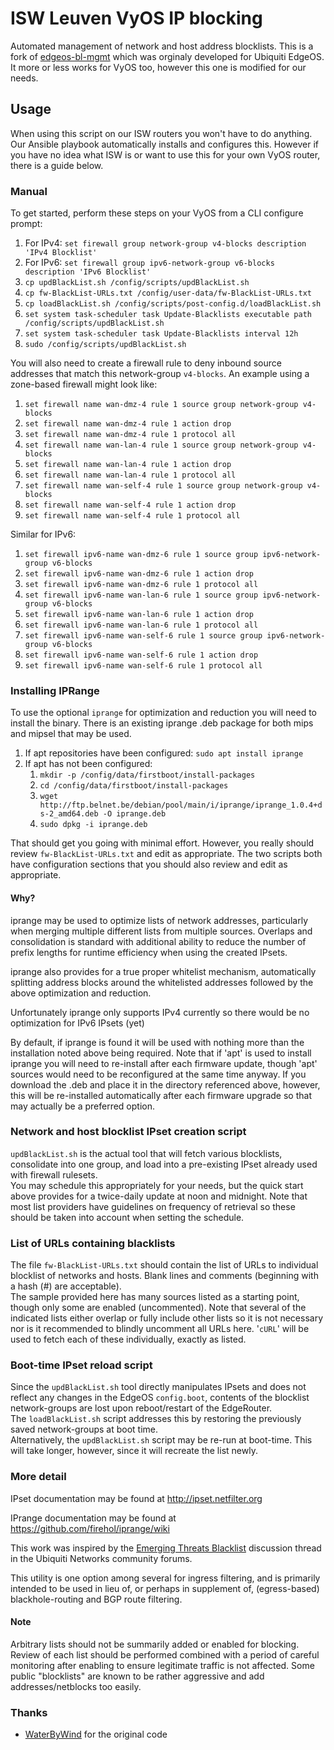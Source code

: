 # ISW Leuven VyOS IP blocking

Automated management of network and host address blocklists. This is a fork of [edgeos-bl-mgmt](https://github.com/WaterByWind/edgeos-bl-mgmt) which was orginaly developed for Ubiquiti EdgeOS. It more or less works for VyOS too, however this one is modified for our needs.

## Usage

When using this script on our ISW routers you won't have to do anything. Our Ansible playbook automatically installs and configures this.
However if you have no idea what ISW is or want to use this for your own VyOS router, there is a guide below.

### Manual

To get started, perform these steps on your VyOS from a CLI configure prompt:  

1. For IPv4: `set firewall group network-group v4-blocks description 'IPv4 Blocklist'`  
2. For IPv6: `set firewall group ipv6-network-group v6-blocks description 'IPv6 Blocklist'`  
3. `cp updBlackList.sh /config/scripts/updBlackList.sh`  
4. `cp fw-BlackList-URLs.txt /config/user-data/fw-BlackList-URLs.txt`  
5. `cp loadBlackList.sh /config/scripts/post-config.d/loadBlackList.sh`  
6. `set system task-scheduler task Update-Blacklists executable path /config/scripts/updBlackList.sh`  
7. `set system task-scheduler task Update-Blacklists interval 12h`  
8. `sudo /config/scripts/updBlackList.sh`  

You will also need to create a firewall rule to deny inbound source addresses
that match this network-group `v4-blocks`. An example using
a zone-based firewall might look like:
1. `set firewall name wan-dmz-4 rule 1 source group network-group v4-blocks`
2. `set firewall name wan-dmz-4 rule 1 action drop`
3. `set firewall name wan-dmz-4 rule 1 protocol all`
4. `set firewall name wan-lan-4 rule 1 source group network-group v4-blocks`
5. `set firewall name wan-lan-4 rule 1 action drop`
6. `set firewall name wan-lan-4 rule 1 protocol all`
7. `set firewall name wan-self-4 rule 1 source group network-group v4-blocks`
8. `set firewall name wan-self-4 rule 1 action drop`
9. `set firewall name wan-self-4 rule 1 protocol all`

Similar for IPv6:
1. `set firewall ipv6-name wan-dmz-6 rule 1 source group ipv6-network-group v6-blocks`
2. `set firewall ipv6-name wan-dmz-6 rule 1 action drop`
3. `set firewall ipv6-name wan-dmz-6 rule 1 protocol all`
4. `set firewall ipv6-name wan-lan-6 rule 1 source group ipv6-network-group v6-blocks`
5. `set firewall ipv6-name wan-lan-6 rule 1 action drop`
6. `set firewall ipv6-name wan-lan-6 rule 1 protocol all`
7. `set firewall ipv6-name wan-self-6 rule 1 source group ipv6-network-group v6-blocks`
8. `set firewall ipv6-name wan-self-6 rule 1 action drop`
9. `set firewall ipv6-name wan-self-6 rule 1 protocol all`

### Installing IPRange

To use the optional `iprange` for optimization and reduction you will need to install the
binary. There is an existing iprange .deb package for both mips and mipsel that
may be used.
1.  If apt repositories have been configured:  `sudo apt install iprange`
2.  If apt has not been configured:
    1.  `mkdir -p /config/data/firstboot/install-packages`
    2.  `cd /config/data/firstboot/install-packages`
    3.  `wget http://ftp.belnet.be/debian/pool/main/i/iprange/iprange_1.0.4+ds-2_amd64.deb -O iprange.deb`
    4.  `sudo dpkg -i iprange.deb`

That should get you going with minimal effort. However, you really should
review `fw-BlackList-URLs.txt` and edit as appropriate. The two scripts
both have configuration sections that you should also review and edit as
appropriate.

#### Why?

iprange may be used to optimize lists of network addresses, particularly when
merging multiple different lists from multiple sources. Overlaps and consolidation
is standard with additional ability to reduce the number of prefix lengths for runtime
efficiency when using the created IPsets.

iprange also provides for a true proper whitelist mechanism, automatically splitting
address blocks around the whitelisted addresses followed by the above optimization
and reduction.

Unfortunately iprange only supports IPv4 currently so there would be no optimization
for IPv6 IPsets (yet)

By default, if iprange is found it will be used with nothing more than the installation
noted above being required.  Note that if 'apt' is used to install iprange you will
need to re-install after each firmware update, though 'apt' sources would need to be
reconfigured at the same time anyway.  If you download the .deb and place it in the directory
referenced above, however, this will be re-installed automatically after each firmware
upgrade so that may actually be a preferred option.


### Network and host blocklist IPset creation script
`updBlackList.sh` is the actual tool that will fetch various blocklists,
consolidate into one group, and load into a pre-existing IPset already used
with firewall rulesets.  
You may schedule this appropriately for your needs, but the quick start above
provides for a twice-daily update at noon and midnight.  Note that most list
providers have guidelines on frequency of retrieval so these should be taken
into account when setting the schedule.


### List of URLs containing blacklists
The file `fw-BlackList-URLs.txt` should contain the list of URLs to
individual blocklist of networks and hosts.  Blank lines and comments
(beginning with a hash (#) are acceptable).  
The sample provided here has many sources listed as a starting point,
though only some are enabled (uncommented).  Note that several of the indicated
lists either overlap or fully include other lists so it is not necessary nor is
it recommended to blindly uncomment all URLs here.
'`cURL`' will be used to fetch each of these individually, exactly as listed.


### Boot-time IPset reload script
Since the `updBlackList.sh` tool directly manipulates IPsets and does
not reflect any changes in the EdgeOS `config.boot`, contents of the
blocklist network-groups are lost upon reboot/restart of the EdgeRouter.  
The `loadBlackList.sh` script addresses this by restoring the previously
saved network-groups at boot time.  
Alternatively, the `updBlackList.sh` script may be re-run at boot-time.
This will take longer, however, since it will recreate the list newly.


### More detail
IPset documentation may be found at http://ipset.netfilter.org

IPrange documentation may be found at https://github.com/firehol/iprange/wiki

This work was inspired by the
[Emerging Threats Blacklist](https://community.ubnt.com/t5/EdgeMAX/Emerging-Threats-Blacklist/td-p/645375)
discussion thread in the Ubiquiti Networks community forums.

This utility is one option among several for ingress filtering, and is primarily
intended to be used in lieu of, or perhaps in supplement of, (egress-based)
blackhole-routing and BGP route filtering.

#### Note
Arbitrary lists should not be summarily added or enabled for blocking.
Review of each list should be performed combined with a period of careful monitoring after
enabling to ensure legitimate traffic is not affected.  Some public "blocklists"
are known to be rather aggressive and add addresses/netblocks too easily.

### Thanks
- [WaterByWind](https://github.com/WaterByWind) for the original code